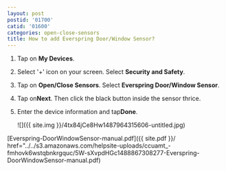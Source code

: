 ```yaml
---
layout: post
postid: '01700'
catid: '01600'
categories: open-close-sensors
title: How to add Everspring Door/Window Sensor?
---
```


1. Tap on **My Devices**.

2. Select '+' icon on your screen. Select **Security and Safety**.

3. Tap on **Open/Close Sensors**. Select **Everspring Door/Window Sensor**.

4. Tap on**Next**. Then click the black button inside the sensor thrice.

5. Enter the device information and tap**Done**.

    ![]({{ site.img }}/4tx84jCe8Hw1487964315606-untitled.jpg)

[Everspring-DoorWindowSensor-manual.pdf]({{ site.pdf }}/ href="../../s3.amazonaws.com/helpsite-uploads/ccuamt_-fmhovk6wstqbnkrgquc/5W-sXvpdHGc1488867308277-Everspring-DoorWindowSensor-manual.pdf)